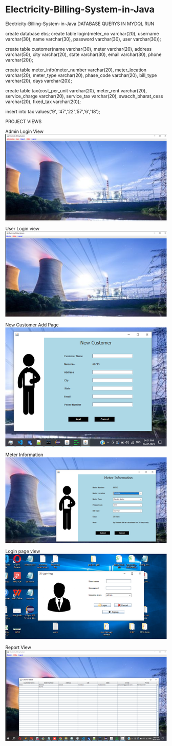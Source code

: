 # Electricity-Billing-System-in-Java
Electricity-Billing-System-in-Java
DATABASE QUERYS IN MYDQL RUN 


create database ebs;
create table login(meter_no varchar(20), username varchar(30), name varchar(30), password varchar(30), user varchar(30));



create table customer(name varchar(30), meter varchar(20), address varchar(50), city varchar(20), state varchar(30), email varchar(30), phone varchar(20));



create table meter_info(meter_number varchar(20), meter_location varchar(20), meter_type varchar(20), phase_code varchar(20), bill_type varchar(20), days varchar(20));



create table tax(cost_per_unit varchar(20), meter_rent varchar(20), service_charge varchar(20), service_tax varchar(20), swacch_bharat_cess varchar(20), fixed_tax varchar(20));



insert into tax values('9', '47','22','57','6','18');




PROJECT VIEWS 

Admin Login View 
![Electricity-Billing-System-in-java](/public/1.png)

User Login view 
![Electricity-Billing-System-in-java](/public/2.png)

New Customer Add Page 
![Electricity-Billing-System-in-java](/public/3.png)

Meter Information 
![Electricity-Billing-System-in-java](/public/4.png)

Login page view 
![Electricity-Billing-System-in-java](/public/5.png)

Report View 
![Electricity-Billing-System-in-java](/public/6.png)
